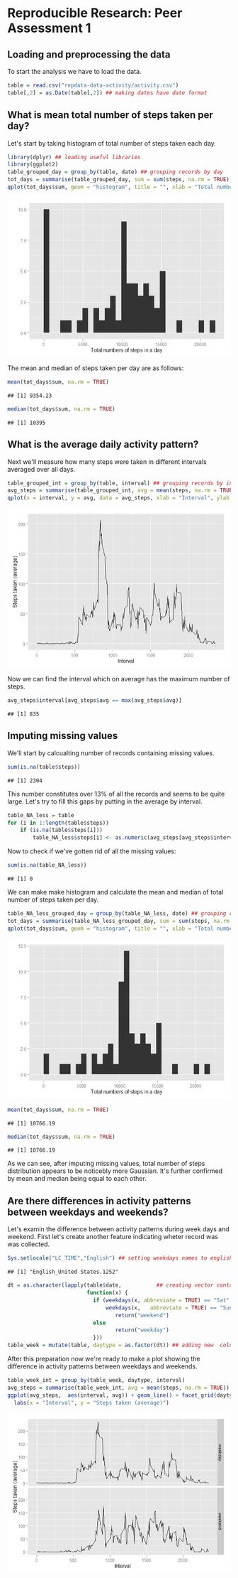# Reproducible Research: Peer Assessment 1


## Loading and preprocessing the data

To start the analysis we have to load the data.

```r
table = read.csv("repdata-data-activity/activity.csv")
table[,2] = as.Date(table[,2]) ## making dates have date format
```
## What is mean total number of steps taken per day?
Let's start by taking histogram of total number of steps taken each day.

```r
library(dplyr) ## loading useful libraries
library(ggplot2)
table_grouped_day = group_by(table, date) ## grouping records by day
tot_days = summarise(table_grouped_day, sum = sum(steps, na.rm = TRUE))
qplot(tot_days$sum, geom = "histogram", title = "", xlab = "Total numbers of steps in a day", ylab = "")
```

![](PA1_template_files/figure-html/unnamed-chunk-2-1.png) 
 
  
The mean and median of steps taken per day are as follows:

```r
mean(tot_days$sum, na.rm = TRUE)
```

```
## [1] 9354.23
```

```r
median(tot_days$sum, na.rm = TRUE)
```

```
## [1] 10395
```

## What is the average daily activity pattern?

Next we'll measure how many steps were taken in different intervals averaged over all days.


```r
table_grouped_int = group_by(table, interval) ## grouping records by interval
avg_steps = summarise(table_grouped_int, avg = mean(steps, na.rm = TRUE))
qplot(x = interval, y = avg, data = avg_steps, xlab = "Interval", ylab =  "Steps taken (average)", geom = "line")
```

![](PA1_template_files/figure-html/unnamed-chunk-4-1.png) 
  
Now we can find the interval which on average has the maximum number of steps.

```r
avg_steps$interval[avg_steps$avg == max(avg_steps$avg)]
```

```
## [1] 835
```



## Imputing missing values

We'll start by calcualting number of records containing missing values.

```r
sum(is.na(table$steps))
```

```
## [1] 2304
```
  
This number constitutes over 13% of all the records and seems to be quite large. Let's try to fill this gaps by putting in the average by interval.

```r
table_NA_less = table
for (i in 1:length(table$steps)) 
    if (is.na(table$steps[i])) 
        table_NA_less$steps[i] <- as.numeric(avg_steps[avg_steps$interval == table_NA_less$interval[i], 2])
```
  
Now to check if we've gotten rid of all the missing values:

```r
sum(is.na(table_NA_less))
```

```
## [1] 0
```

We can make make histogram and calculate the mean and median of total number of steps
taken per day.

```r
table_NA_less_grouped_day = group_by(table_NA_less, date) ## grouping records by day
tot_days = summarise(table_NA_less_grouped_day, sum = sum(steps, na.rm = TRUE))
qplot(tot_days$sum, geom = "histogram", title = "", xlab = "Total numbers of steps in a day", ylab = "")
```

![](PA1_template_files/figure-html/unnamed-chunk-9-1.png) 

```r
mean(tot_days$sum, na.rm = TRUE)
```

```
## [1] 10766.19
```

```r
median(tot_days$sum, na.rm = TRUE)
```

```
## [1] 10766.19
```
  
As we can see, after imputing missing values, total number of steps distribution appears to be noticebly more Gaussian. It's further confirmed by mean and median being equal to each other.


## Are there differences in activity patterns between weekdays and weekends?
Let's examin the difference between activity patterns during week days and weekend.
First let's create another feature indicating wheter record was  was collected.

```r
Sys.setlocale("LC_TIME","English") ## setting weekdays names to english
```

```
## [1] "English_United States.1252"
```

```r
dt = as.character(lapply(table$date,           ## creating vector containg what we need
                         function(x) {
                           if (weekdays(x, abbreviate = TRUE) == "Sat" |
                               weekdays(x,   abbreviate = TRUE) == "Sun")
                                  return("weekend") 
                           else 
                                  return("weekday")
                           }))
table_week = mutate(table, daytype = as.factor(dt)) ## adding new  column
```
  
After this preparation now we're ready to make a plot showing the difference in activity patterns between weekdays and weekends.

```r
table_week_int = group_by(table_week, daytype, interval)
avg_steps = summarise(table_week_int, avg = mean(steps, na.rm = TRUE))
ggplot(avg_steps,  aes(interval, avg)) + geom_line() + facet_grid(daytype ~.) +
  labs(x = "Interval", y = "Steps taken (average)")
```

![](PA1_template_files/figure-html/unnamed-chunk-11-1.png) 
